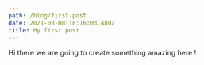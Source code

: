 ```yaml
---
path: /blog/first-post
date: 2021-08-08T18:16:03.480Z
title: My first post
---
```

Hi there we are going to create something amazing here !